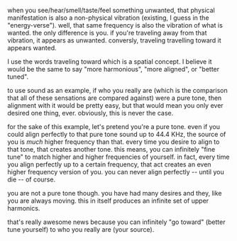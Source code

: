 
when you see/hear/smell/taste/feel something unwanted, that physical manifestation is also a non-physical vibration (existing, I guess in the "energy-verse"). well, that same frequency is also the vibration of what is wanted. the only difference is you. if you're traveling away from that vibration, it appears as unwanted. conversly, traveling travelling toward it appears wanted.

I use the words traveling toward which is a spatial concept. I believe it would be the same to say "more harmonious", "more aligned", or "better tuned".

to use sound as an example, if who you really are (which is the comparison that all of these sensations are compared against) were a pure tone, then alignment with it would be pretty easy, but that would mean you only ever desired one thing, ever. obviously, this is never the case.

for the sake of this example, let's pretend you're a pure tone. even if you could align perfectly to that pure tone sound up to 44.4 KHz, the source of you is *much* higher frequency than that. every time you desire to align to that tone, that creates another tone. this means, you can infinitely "fine tune" to match higher and higher frequencies of yourself. in fact, every time you align perfectly up to a certain frequency, that act creates an even higher frequency version of you. you can never align perfectly -- until you die -- of course.

you are not a pure tone though. you have had many desires and they, like you are always moving. this in itself produces an infinite set of upper harmonics.

that's really awesome news because you can infinitely "go toward" (better tune yourself) to who you really are (your source).
